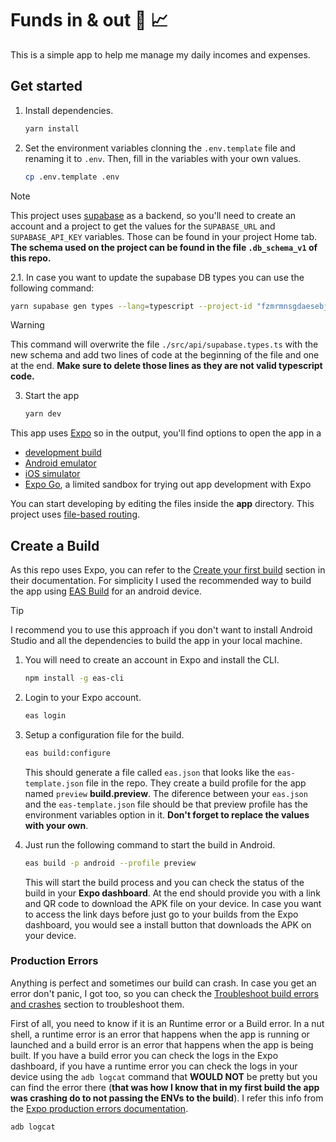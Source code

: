# Funds in & out 💸 📈

This is a simple app to help me manage my daily incomes and expenses.

## Get started

1. Install dependencies.

   ```bash
   yarn install
   ```

2. Set the environment variables clonning the `.env.template` file and renaming it to `.env`. Then, fill in the variables with your own values.

   ```bash
   cp .env.template .env
   ```

> [!NOTE]
> This project uses [supabase](https://supabase.com/) as a backend, so you'll need to create an account and a project to get the values for the `SUPABASE_URL` and `SUPABASE_API_KEY` variables. Those can be found in your project Home tab. **The schema used on the project can be found in the file `.db_schema_v1` of this repo.**

2.1. In case you want to update the supabase DB types you can use the following command:

```bash
yarn supabase gen types --lang=typescript --project-id "fzmrmnsgdaesebjvrsbf" --schema public > ./src/api/supabase.types.ts
```

> [!WARNING]
> This command will overwrite the file `./src/api/supabase.types.ts` with the new schema and add two lines of code at the beginning of the file and one at the end. **Make sure to delete those lines as they are not valid typescript code.**

3. Start the app
   ```bash
   yarn dev
   ```

This app uses [Expo](https://docs.expo.dev/) so in the output, you'll find options to open the app in a

- [development build](https://docs.expo.dev/develop/development-builds/introduction/)
- [Android emulator](https://docs.expo.dev/workflow/android-studio-emulator/)
- [iOS simulator](https://docs.expo.dev/workflow/ios-simulator/)
- [Expo Go](https://expo.dev/go), a limited sandbox for trying out app development with Expo

You can start developing by editing the files inside the **app** directory. This project uses [file-based routing](https://docs.expo.dev/router/introduction).

## Create a Build

As this repo uses Expo, you can refer to the [Create your first build](https://docs.expo.dev/build/setup/#wait-for-the-build-to-complete) section in their documentation. For simplicity I used the recommended way to build the app using [EAS Build](https://docs.expo.dev/build/introduction/) for an android device.

> [!Tip]
> I recommend you to use this approach if you don't want to install Android Studio and all the dependencies to build the app in your local machine.

1. You will need to create an account in Expo and install the CLI.

   ```bash
   npm install -g eas-cli
   ```

2. Login to your Expo account.

   ```bash
   eas login
   ```

3. Setup a configuration file for the build.

   ```bash
   eas build:configure
   ```

   This should generate a file called `eas.json` that looks like the `eas-template.json` file in the repo. They create a build profile for the app named `preview` **build.preview**. The diference between your `eas.json` and the `eas-template.json` file should be that preview profile has the environment variables option in it. **Don't forget to replace the values with your own**.

4. Just run the following command to start the build in Android.

   ```bash
   eas build -p android --profile preview
   ```

   This will start the build process and you can check the status of the build in your **Expo dashboard**. At the end should provide you with a link and QR code to download the APK file on your device. In case you want to access the link days before just go to your builds from the Expo dashboard, you would see a install button that downloads the APK on your device.

### Production Errors

Anything is perfect and sometimes our build can crash. In case you get an error don't panic, I got too, so you can check the [Troubleshoot build errors and crashes](https://docs.expo.dev/build-reference/troubleshooting/) section to troubleshoot them.

First of all, you need to know if it is an Runtime error or a Build error. In a nut shell, a runtime error is an error that happens when the app is running or launched and a build error is an error that happens when the app is being built. If you have a build error you can check the logs in the Expo dashboard, if you have a runtime error you can check the logs in your device using the `adb logcat` command that **WOULD NOT** be pretty but you can find the error there (**that was how I know that in my first build the app was crashing do to not passing the ENVs to the build**). I refer this info from the [Expo production errors documentation](https://docs.expo.dev/debugging/runtime-issues/#production-errors).

```bash
adb logcat
```
